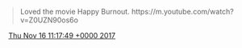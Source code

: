 > Loved the movie Happy Burnout\. https://m\.youtube\.com/watch?v\=Z0UZN90os6o

<img src="../../media/tweet.ico" width="12" /> [Thu Nov 16 11:17:49 +0000 2017](https://twitter.com/DromerDenker/status/931119109277851649)